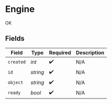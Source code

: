 # Engine

OK


## Fields

| Field              | Type               | Required           | Description        |
| ------------------ | ------------------ | ------------------ | ------------------ |
| `created`          | *int*              | :heavy_check_mark: | N/A                |
| `id`               | *string*           | :heavy_check_mark: | N/A                |
| `object`           | *string*           | :heavy_check_mark: | N/A                |
| `ready`            | *bool*             | :heavy_check_mark: | N/A                |